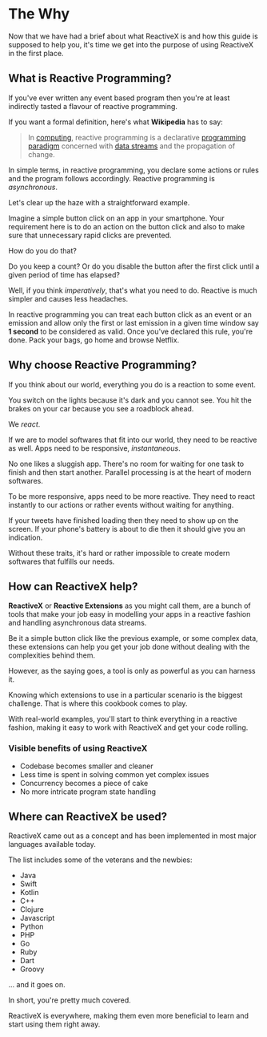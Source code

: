 # The Why
Now that we have had a brief about what ReactiveX is and how this guide is supposed to help you, it's time we get into the purpose of using ReactiveX in the first place.
 
## What is Reactive Programming?
If you've ever written any event based program then you're at least indirectly tasted a flavour of reactive programming.

If you want a formal definition, here's what **Wikipedia** has to say:

> In [computing](https://en.wikipedia.org/wiki/Computing), reactive programming is a declarative [programming paradigm](https://en.wikipedia.org/wiki/Programming_paradigm) concerned with [data streams](https://en.wikipedia.org/wiki/Dataflow_programming) and the propagation of change.

In simple terms, in reactive programming, you declare some actions or rules and the program follows accordingly. Reactive programming is _asynchronous_.

Let's clear up the haze with a straightforward example.

Imagine a simple button click on an app in your smartphone. Your requirement here is to do an action on the button click and also to make sure that unnecessary rapid clicks are prevented.

How do you do that?

Do you keep a count? Or do you disable the button after the first click until a given period of time has elapsed?

Well, if you think _imperatively_, that's what you need to do. Reactive is much simpler and causes less headaches.

In reactive programming you can treat each button click as an event or an emission and allow only the first or last emission in a given time window say **1 second** to be considered as valid. Once you've declared this rule, you're done. Pack your bags, go home and browse Netflix.

## Why choose Reactive Programming?
If you think about our world, everything you do is a reaction to some event.

You switch on the lights because it's dark and you cannot see. You hit the brakes on your car because you see a roadblock ahead.

We _react_.

If we are to model softwares that fit into our world, they need to be reactive as well. Apps need to be responsive, _instantaneous_.

No one likes a sluggish app. There's no room for waiting for one task to finish and then start another. Parallel processing is at the heart of modern softwares.

To be more responsive, apps need to be more reactive. They need to react instantly to our actions or rather events without waiting for anything.

If your tweets have finished loading then they need to show up on the screen. If your phone's battery is about to die then it should give you an indication.

Without these traits, it's hard or rather impossible to create modern softwares that fulfills our needs.

## How can ReactiveX help?
**ReactiveX** or **Reactive Extensions** as you might call them, are a bunch of tools that make your job easy in modelling your apps in a reactive fashion and handling asynchronous data streams.

Be it a simple button click like the previous example, or some complex data, these extensions can help you get your job done without dealing with the complexities behind them.

However, as the saying goes, a tool is only as powerful as you can harness it.

Knowing which extensions to use in a particular scenario is the biggest challenge. That is where this cookbook comes to play.

With real-world examples, you'll start to think everything in a reactive fashion, making it easy to work with ReactiveX and get your code rolling.

### Visible benefits of using ReactiveX
* Codebase becomes smaller and cleaner
* Less time is spent in solving common yet complex issues
* Concurrency becomes a piece of cake
* No more intricate program state handling

## Where can ReactiveX be used?
ReactiveX came out as a concept and has been implemented in most major languages available today.

The list includes some of the veterans and the newbies:

* Java
* Swift
* Kotlin
* C++
* Clojure
* Javascript
* Python
* PHP
* Go
* Ruby
* Dart
* Groovy

... and it goes on.

In short, you're pretty much covered.

ReactiveX is everywhere, making them even more beneficial to learn and start using them right away.